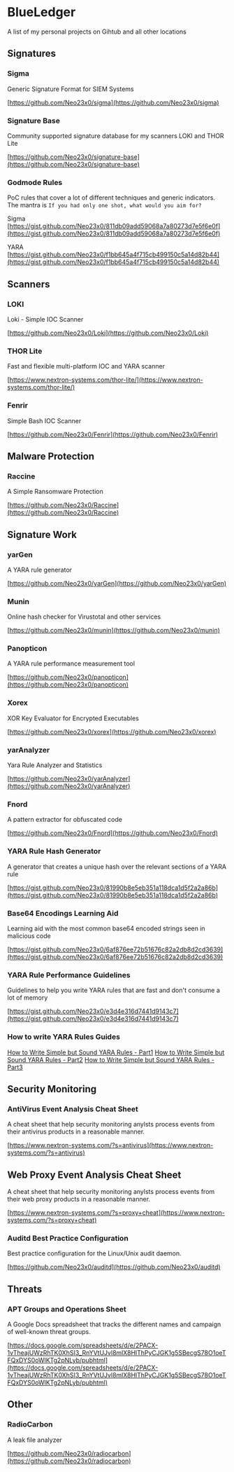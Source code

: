 # BlueLedger
A list of my personal projects on Gihtub and all other locations

## Signatures

### Sigma

Generic Signature Format for SIEM Systems

[https://github.com/Neo23x0/sigma](https://github.com/Neo23x0/sigma)

### Signature Base

Community supported signature database for my scanners LOKI and THOR Lite

[https://github.com/Neo23x0/signature-base](https://github.com/Neo23x0/signature-base)

### Godmode Rules

PoC rules that cover a lot of different techniques and generic indicators. The mantra is `If you had only one shot, what would you aim for?` 

Sigma
[https://gist.github.com/Neo23x0/811db09add59068a7a80273d7e5f6e0f](https://gist.github.com/Neo23x0/811db09add59068a7a80273d7e5f6e0f)

YARA
[https://gist.github.com/Neo23x0/f1bb645a4f715cb499150c5a14d82b44](https://gist.github.com/Neo23x0/f1bb645a4f715cb499150c5a14d82b44)

## Scanners

### LOKI

Loki - Simple IOC Scanner

[https://github.com/Neo23x0/Loki](https://github.com/Neo23x0/Loki)

### THOR Lite 

Fast and flexible multi-platform IOC and YARA scanner

[https://www.nextron-systems.com/thor-lite/](https://www.nextron-systems.com/thor-lite/)

### Fenrir

Simple Bash IOC Scanner

[https://github.com/Neo23x0/Fenrir](https://github.com/Neo23x0/Fenrir)

## Malware Protection

### Raccine

A Simple Ransomware Protection

[https://github.com/Neo23x0/Raccine](https://github.com/Neo23x0/Raccine)

## Signature Work

### yarGen

A YARA rule generator

[https://github.com/Neo23x0/yarGen](https://github.com/Neo23x0/yarGen)

### Munin

Online hash checker for Virustotal and other services

[https://github.com/Neo23x0/munin](https://github.com/Neo23x0/munin)

### Panopticon

A YARA rule performance measurement tool

[https://github.com/Neo23x0/panopticon](https://github.com/Neo23x0/panopticon)

### Xorex 

XOR Key Evaluator for Encrypted Executables

[https://github.com/Neo23x0/xorex](https://github.com/Neo23x0/xorex)

### yarAnalyzer

Yara Rule Analyzer and Statistics

[https://github.com/Neo23x0/yarAnalyzer](https://github.com/Neo23x0/yarAnalyzer)

### Fnord

A pattern extractor for obfuscated code

[https://github.com/Neo23x0/Fnord](https://github.com/Neo23x0/Fnord)

### YARA Rule Hash Generator

A generator that creates a unique hash over the relevant sections of a YARA rule

[https://gist.github.com/Neo23x0/81990b8e5eb351a118dca1d5f2a2a86b](https://gist.github.com/Neo23x0/81990b8e5eb351a118dca1d5f2a2a86b)

### Base64 Encodings Learning Aid

Learning aid with the most common base64 encoded strings seen in malicious code

[https://gist.github.com/Neo23x0/6af876ee72b51676c82a2db8d2cd3639](https://gist.github.com/Neo23x0/6af876ee72b51676c82a2db8d2cd3639)

### YARA Rule Performance Guidelines

Guidelines to help you write YARA rules that are fast and don't consume a lot of memory

[https://gist.github.com/Neo23x0/e3d4e316d7441d9143c7](https://gist.github.com/Neo23x0/e3d4e316d7441d9143c7)

### How to write YARA Rules Guides

[How to Write Simple but Sound YARA Rules - Part1](https://www.nextron-systems.com/2015/02/16/write-simple-sound-yara-rules/)
[How to Write Simple but Sound YARA Rules - Part2](https://www.nextron-systems.com/2015/10/17/how-to-write-simple-but-sound-yara-rules-part-2/)
[How to Write Simple but Sound YARA Rules - Part3](https://www.nextron-systems.com/2016/04/15/how-to-write-simple-but-sound-yara-rules-part-3/)

## Security Monitoring

### AntiVirus Event Analysis Cheat Sheet

A cheat sheet that help security monitoring anylsts process events from their antivirus products in a reasonable manner.

[https://www.nextron-systems.com/?s=antivirus](https://www.nextron-systems.com/?s=antivirus)

## Web Proxy Event Analysis Cheat Sheet

A cheat sheet that help security monitoring anylsts process events from their web proxy products in a reasonable manner.

[https://www.nextron-systems.com/?s=proxy+cheat](https://www.nextron-systems.com/?s=proxy+cheat)

### Auditd Best Practice Configuration 

Best practice configuration for the Linux/Unix audit daemon.

[https://github.com/Neo23x0/auditd](https://github.com/Neo23x0/auditd)

## Threats

### APT Groups and Operations Sheet

A Google Docs spreadsheet that tracks the different names and campaign of well-known threat groups.

[https://docs.google.com/spreadsheets/d/e/2PACX-1vTheajUWzRhTK0XhSI3_RnYVtUJvl8mlX8HlThPyCJGK1g5SBecgS78O1oeTFQxDYS0oWlKTg2pNLyb/pubhtml](https://docs.google.com/spreadsheets/d/e/2PACX-1vTheajUWzRhTK0XhSI3_RnYVtUJvl8mlX8HlThPyCJGK1g5SBecgS78O1oeTFQxDYS0oWlKTg2pNLyb/pubhtml)

## Other

### RadioCarbon

A leak file analyzer

[https://github.com/Neo23x0/radiocarbon](https://github.com/Neo23x0/radiocarbon)
